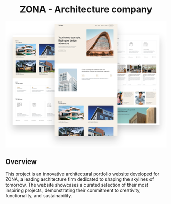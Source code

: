 <h1 align="center">ZONA - Architecture company</h1>

![Showcase](mockups/mockup_1.png)

## Overview

This project is an innovative architectural portfolio website developed for ZONA, a leading architecture firm dedicated to shaping the skylines of tomorrow. The website showcases a curated selection of their most inspiring projects, demonstrating their commitment to creativity, functionality, and sustainability.
